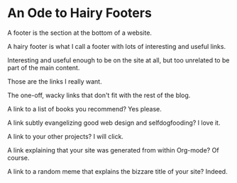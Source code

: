 
# An Ode to Hairy Footers

A footer is the section at the bottom of a website.

A hairy footer is what I call a footer with lots of interesting and
useful links.

Interesting and useful enough to be on the site at all, but too
unrelated to be part of the main content.

Those are the links I really want.

The one-off, wacky links that don't fit with the rest of the blog.

A link to a list of books you recommend? Yes please.

A link subtly evangelizing good web design and selfdogfooding? I love it.

A link to your other projects? I will click.

A link explaining that your site was generated from within Org-mode?
Of course.

A link to a random meme that explains the bizzare title of your site?
Indeed.

